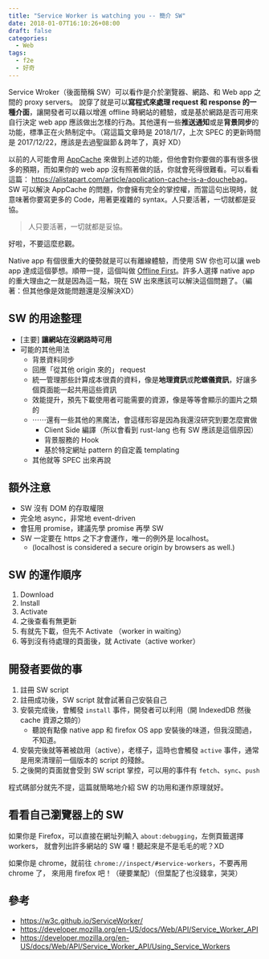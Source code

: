 ```yaml
---
title: "Service Worker is watching you -- 簡介 SW"
date: 2018-01-07T16:10:26+08:00
draft: false
categories:
  - Web
tags:
  - f2e
  - 好奇
---
```


Service Wroker（後面簡稱 SW）可以看作是介於瀏覽器、網路、和 Web app 之間的 proxy servers。 說穿了就是可以**寫程式來處理 request 和 response 的一種介面**，讓開發者可以藉以增進 offline 時網站的體驗，或是基於網路是否可用來自行決定 web app 應該做出怎樣的行為。其他還有一些**推送通知**或是**背景同步**的功能，標準正在火熱制定中。（寫這篇文章時是 2018/1/7，上次 SPEC 的更新時間是 2017/12/22，應該是去過聖誕節＆跨年了，真好 XD）

以前的人可能會用 [AppCache](https://developer.mozilla.org/en-US/docs/Web/HTML/Using_the_application_cache) 來做到上述的功能，但他會對你要做的事有很多很多的預期，而如果你的 web app 沒有照著做的話，你就會死得很難看。可以看看這篇： <https://alistapart.com/article/application-cache-is-a-douchebag>。SW 可以解決 AppCache 的問題，你會擁有完全的掌控權，而當這句出現時，就意味著你要寫更多的 Code，用著更複雜的 syntax。人只要活著，一切就都是妥協。

> 人只要活著，一切就都是妥協。

好啦，不要這麼悲觀。

Native app 有個很重大的優勢就是可以有離線體驗，而使用 SW 你也可以讓 web app 達成這個夢想。順帶一提，這個叫做 [Offline First](http://offlinefirst.org)。許多人選擇 native app 的重大理由之一就是因為這一點，現在 SW 出來應該可以解決這個問題了。（編著：但其他像是效能問題還是沒解決XD）

## SW 的用途整理

* [主要] **讓網站在沒網路時可用**
* 可能的其他用法
    * 背景資料同步
    * 回應「從其他 origin 來的」 request
    * 統一管理那些計算成本很貴的資料，像是**地理資訊**或**陀螺儀資訊**，好讓多個頁面能一起共用這些資訊
    * 效能提升，預先下載使用者可能需要的資源，像是等等會顯示的圖片之類的
    * ⋯⋯還有一些其他的黑魔法，會這樣形容是因為我還沒研究到要怎麼實做
        * Client Side 編譯（所以會看到 rust-lang 也有 SW 應該是這個原因）
        * 背景服務的 Hook
        * 基於特定網址 pattern 的自定義 templating
    * 其他就等 SPEC 出來再說


## 額外注意

* SW 沒有 DOM 的存取權限
* 完全地 async，非常地 event-driven
* 會狂用 promise，建議先學 promise 再學 SW
* SW 一定要在 https 之下才會運作，唯一的例外是 localhost。
    * (localhost is considered a secure origin by browsers as well.)


## SW 的運作順序

1. Download
2. Install
3. Activate
4. 之後查看有無更新
5. 有就先下載，但先不 Activate （worker in waiting）
6. 等到沒有待處理的頁面後，就 Activate（active worker）


## 開發者要做的事

1. 註冊 SW script
2. 註冊成功後，SW script 就會試著自己安裝自己
3. 安裝完成後，會觸發 `install` 事件，開發者可以利用（開 IndexedDB 然後 cache 資源之類的）
    * 聽說有點像 native app 和 firefox OS app 安裝後的味道，但我沒聞過，不知道。
4. 安裝完後就等著被啟用（active），老樣子，這時也會觸發 `active` 事件，通常是用來清理前一個版本的 script 的殘餘。
5. 之後開的頁面就會受到 SW script 掌控，可以用的事件有 `fetch`、`sync`、`push`

程式碼部分就先不提，這篇就簡略地介紹 SW 的功用和運作原理就好。

## 看看自己瀏覽器上的 SW

如果你是 Firefox，可以直接在網址列輸入 `about:debugging`，左側頁籤選擇 workers，
就會列出許多網站的 SW 囉！聽起來是不是毛毛的呢？XD

如果你是 chrome，就前往 `chrome://inspect/#service-workers`，不要再用 chrome 了，
來用用 firefox 吧！（硬要業配）（但葉配了也沒錢拿，哭哭）

## 參考

* <https://w3c.github.io/ServiceWorker/>
* <https://developer.mozilla.org/en-US/docs/Web/API/Service_Worker_API>
* <https://developer.mozilla.org/en-US/docs/Web/API/Service_Worker_API/Using_Service_Workers>
